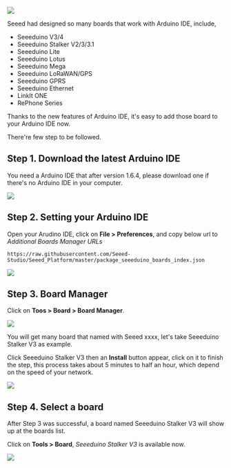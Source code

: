 [![](http://statics3.seeedstudio.com/assets/img/wiki/wiki_banner_20161013.jpg)](http://www.seeedstudio.com)

Seeed had designed so many boards that work with Arduino IDE, include,

* Seeeduino V3/4
* Seeeduino Stalker V2/3/3.1
* Seeeduino Lite
* Seeeduino Lotus
* Seeeduino Mega
* Seeeduino LoRaWAN/GPS
* Seeeduino GPRS
* Seeeduino Ethernet
* LinkIt ONE
* RePhone Series

Thanks to the new features of Arduino IDE, it's easy to add those board to your Arduino IDE now.

There're few step to be followed. 

## Step 1. Download the latest Arduino IDE

You need a Arduino IDE that after version 1.6.4, please download one if there's no Arduino IDE in your computer.

[![](https://raw.githubusercontent.com/SeeedDocument/Seeeduino_Stalker_V3_1/master/images/Download_IDE.png)](https://www.arduino.cc/en/Main/Software)

## Step 2. Setting your Arduino IDE

Open your Arudino IDE, click on **File > Preferences**, and copy below url to *Additional Boards Manager URLs*

```
https://raw.githubusercontent.com/Seeed-Studio/Seeed_Platform/master/package_seeeduino_boards_index.json
```

![](https://raw.githubusercontent.com/Seeed-Studio/Seeed_Platform/master/img/settings.png)

## Step 3. Board Manager

Click on **Toos > Board > Board Manager**.

![](https://raw.githubusercontent.com/Seeed-Studio/Seeed_Platform/master/img/board_manager.png)

You will get many board that named with Seeed xxxx, let's take Seeeduino Stalker V3 as example.

Click Seeeduino Stalker V3 then an **Install** button appear, click on it to finish the step, this process takes about 5 minutes to half an hour, which depend on the speed of your network. 

![](https://raw.githubusercontent.com/Seeed-Studio/Seeed_Platform/master/img/add_board.png)

## Step 4. Select a board

After Step 3 was successful, a board named Seeeduino Stalker V3 will show up at the boards list. 

Click on **Tools > Board**, *Seeeduino Stalker V3* is available now. 

![](https://raw.githubusercontent.com/Seeed-Studio/Seeed_Platform/master/img/stalker_board.png)


